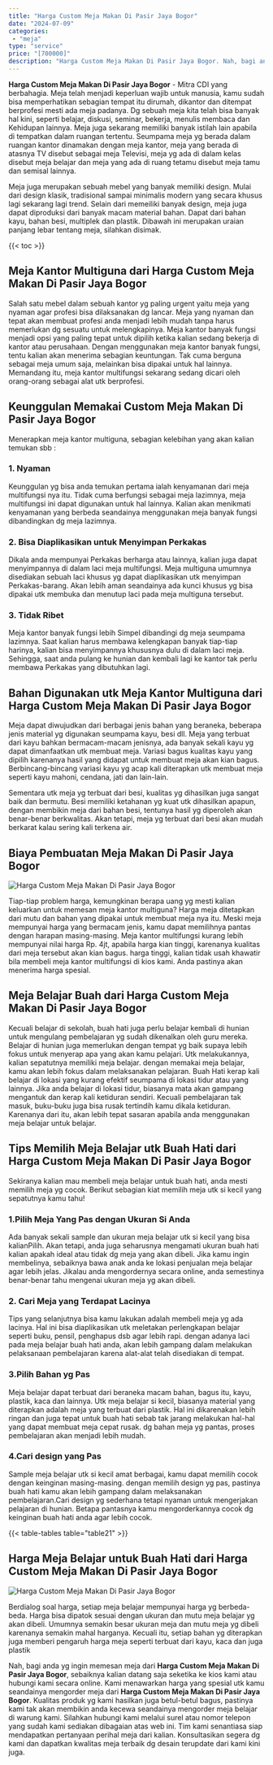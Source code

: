 ```yaml
---
title: "Harga Custom Meja Makan Di Pasir Jaya Bogor"
date: "2024-07-09"
categories:
 - "meja"
type: "service"
price: "[700000]"
description: "Harga Custom Meja Makan Di Pasir Jaya Bogor. Nah, bagi anda yg ingin memesan meja dari **Harga Custom Meja Makan Di Pasir Jaya Bogor**, sebaiknya kalian data..."
---
```


**Harga Custom Meja Makan Di Pasir Jaya Bogor** - Mitra CDI yang berbahagia. Meja telah menjadi keperluan wajib untuk manusia, kamu sudah bisa memperhatikan sebagian tempat itu dirumah, dikantor dan ditempat berprofesi mesti ada meja padanya. Dg sebuah meja kita telah bisa banyak hal kini, seperti belajar, diskusi, seminar, bekerja, menulis membaca dan Kehidupan lainnya. Meja juga sekarang memiliki banyak istilah lain apabila di tempatkan dalam ruangan tertentu. Seumpama meja yg berada dalam ruangan kantor dinamakan dengan meja kantor, meja yang berada di atasnya TV disebut sebagai meja Televisi, meja yg ada di dalam kelas disebut meja belajar dan meja yang ada di ruang tetamu disebut meja tamu dan semisal lainnya.

Meja juga merupakan sebuah mebel yang banyak memiliki design. Mulai dari design klasik, tradisional sampai minimalis modern yang secara khusus lagi sekarang lagi trend. Selain dari memeiliki banyak design, meja juga dapat diproduksi dari banyak macam material bahan. Dapat dari bahan kayu, bahan besi, multiplek dan plastik. Dibawah ini merupakan uraian panjang lebar tentang meja, silahkan disimak.

{{< toc >}}

## Meja Kantor Multiguna dari Harga Custom Meja Makan Di Pasir Jaya Bogor

Salah satu mebel dalam sebuah kantor yg paling urgent yaitu meja yang nyaman agar profesi bisa dilaksanakan dg lancar. Meja yang nyaman dan tepat akan membuat profesi anda menjadi lebih mudah tanpa harus memerlukan dg sesuatu untuk melengkapinya. Meja kantor banyak fungsi menjadi opsi yang paling tepat untuk dipilih ketika kalian sedang bekerja di kantor atau perusahaan. Dengan menggunakan meja kantor banyak fungsi, tentu kalian akan menerima sebagian keuntungan. Tak cuma berguna sebagai meja umum saja, melainkan bisa dipakai untuk hal lainnya. Memandang itu, meja kantor multifungsi sekarang sedang dicari oleh orang-orang sebagai alat utk berprofesi.

## Keunggulan Memakai Custom Meja Makan Di Pasir Jaya Bogor

Menerapkan meja kantor multiguna, sebagian kelebihan yang akan kalian temukan sbb :

### 1\. Nyaman

Keunggulan yg bisa anda temukan pertama ialah kenyamanan dari meja multifungsi nya itu. Tidak cuma berfungsi sebagai meja lazimnya, meja multifungsi ini dapat digunakan untuk hal lainnya. Kalian akan menikmati kenyamanan yang berbeda seandainya menggunakan meja banyak fungsi dibandingkan dg meja lazimnya.

### 2\. Bisa Diaplikasikan untuk Menyimpan Perkakas

Dikala anda mempunyai Perkakas berharga atau lainnya, kalian juga dapat menyimpannya di dalam laci meja multifungsi. Meja multiguna umumnya disediakan sebuah laci khusus yg dapat diaplikasikan utk menyimpan Perkakas-barang. Akan lebih aman seandainya ada kunci khusus yg bisa dipakai utk membuka dan menutup laci pada meja multiguna tersebut.

### 3\. Tidak Ribet

Meja kantor banyak fungsi lebih Simpel dibandingi dg meja seumpama lazimnya. Saat kalian harus membawa kelengkapan banyak tiap-tiap harinya, kalian bisa menyimpannya khususnya dulu di dalam laci meja. Sehingga, saat anda pulang ke hunian dan kembali lagi ke kantor tak perlu membawa Perkakas yang dibutuhkan lagi.

## Bahan Digunakan utk Meja Kantor Multiguna dari Harga Custom Meja Makan Di Pasir Jaya Bogor

Meja dapat diwujudkan dari berbagai jenis bahan yang beraneka, beberapa jenis material yg digunakan seumpama kayu, besi dll. Meja yang terbuat dari kayu bahkan bermacam-macam jenisnya, ada banyak sekali kayu yg dapat dimanfaatkan utk membuat meja. Variasi bagus kualitas kayu yang dipilih karenanya hasil yang didapat untuk membuat meja akan kian bagus. Berbincang-bincang variasi kayu yg acap kali diterapkan utk membuat meja seperti kayu mahoni, cendana, jati dan lain-lain.

Sementara utk meja yg terbuat dari besi, kualitas yg dihasilkan juga sangat baik dan bermutu. Besi memiliki ketahanan yg kuat utk dihasilkan apapun, dengan membikin meja dari bahan besi, tentunya hasil yg diperoleh akan benar-benar berkwalitas. Akan tetapi, meja yg terbuat dari besi akan mudah berkarat kalau sering kali terkena air.

## Biaya Pembuatan Meja Makan Di Pasir Jaya Bogor

![Harga Custom Meja Makan Di Pasir Jaya Bogor](/images/meja/meja-dewasa-017.jpg)

Tiap-tiap problem harga, kemungkinan berapa uang yg mesti kalian keluarkan untuk memesan meja kantor multiguna? Harga meja ditetapkan dari mutu dan bahan yang dipakai untuk membuat meja nya itu. Meski meja mempunyai harga yang bermacam jenis, kamu dapat memilihnya pantas dengan harapan masing-masing. Meja kantor multifungsi kurang lebih mempunyai nilai harga Rp. 4jt, apabila harga kian tinggi, karenanya kualitas dari meja tersebut akan kian bagus. harga tinggi, kalian tidak usah khawatir bila membeli meja kantor multifungsi di kios kami. Anda pastinya akan menerima harga spesial.

## Meja Belajar Buah dari Harga Custom Meja Makan Di Pasir Jaya Bogor

Kecuali belajar di sekolah, buah hati juga perlu belajar kembali di hunian untuk mengulang pembelajaran yg sudah dikenalkan oleh guru mereka. Belajar di hunian juga memerlukan dengan tempat yg baik supaya lebih fokus untuk menyerap apa yang akan kamu pelajari. Utk melakukannya, kalian sepatutnya memiliki meja belajar. dengan memakai meja belajar, kamu akan lebih fokus dalam melaksanakan pelajaran. Buah Hati kerap kali belajar di lokasi yang kurang efektif seumpama di lokasi tidur atau yang lainnya. Jika anda belajar di lokasi tidur, biasanya mata akan gampang mengantuk dan kerap kali ketiduran sendiri. Kecuali pembelajaran tak masuk, buku-buku juga bisa rusak tertindih kamu dikala ketiduran. Karenanya dari itu, akan lebih tepat sasaran apabila anda menggunakan meja belajar untuk belajar.

## Tips Memilih Meja Belajar utk Buah Hati dari Harga Custom Meja Makan Di Pasir Jaya Bogor

Sekiranya kalian mau membeli meja belajar untuk buah hati, anda mesti memilih meja yg cocok. Berikut sebagian kiat memilih meja utk si kecil yang sepatutnya kamu tahu!

### 1.Pilih Meja Yang Pas dengan Ukuran Si Anda

Ada banyak sekali sample dan ukuran meja belajar utk si kecil yang bisa kalianPilih. Akan tetapi, anda juga seharusnya mengamati ukuran buah hati kalian apakah ideal atau tidak dg meja yang akan dibeli. Jika kamu ingin membelinya, sebaiknya bawa anak anda ke lokasi penjualan meja belajar agar lebih jelas. Jikalau anda mengordernya secara online, anda semestinya benar-benar tahu mengenai ukuran meja yg akan dibeli.

### 2\. Cari Meja yang Terdapat Lacinya

Tips yang selanjutnya bisa kamu lakukan adalah membeli meja yg ada lacinya. Hal ini bisa diaplikasikan utk meletakan perlengkapan belajar seperti buku, pensil, penghapus dsb agar lebih rapi. dengan adanya laci pada meja belajar buah hati anda, akan lebih gampang dalam melakukan pelaksanaan pembelajaran karena alat-alat telah disediakan di tempat.

### 3.Pilih Bahan yg Pas

Meja belajar dapat terbuat dari beraneka macam bahan, bagus itu, kayu, plastik, kaca dan lainnya. Utk meja belajar si kecil, biasanya material yang diterapkan adalah meja yang terbuat dari plastik. Hal ini dikarenakan lebih ringan dan juga tepat untuk buah hati sebab tak jarang melakukan hal-hal yang dapat membuat meja cepat rusak. dg bahan meja yg pantas, proses pembelajaran akan menjadi lebih mudah.

### 4.Cari design yang Pas

Sample meja belajar utk si kecil amat berbagai, kamu dapat memilih cocok dengan keinginan masing-masing. dengan memilih design yg pas, pastinya buah hati kamu akan lebih gampang dalam melaksanakan pembelajaran.Cari design yg sederhana tetapi nyaman untuk mengerjakan pelajaran di hunian. Betapa pantasnya kamu mengorderkannya cocok dg keinginan buah hati anda agar lebih cocok.

{{< table-tables table="table21" >}}

## Harga Meja Belajar untuk Buah Hati dari Harga Custom Meja Makan Di Pasir Jaya Bogor

![Harga Custom Meja Makan Di Pasir Jaya Bogor](/images/meja/meja-anak-004.jpg)

Berdialog soal harga, setiap meja belajar mempunyai harga yg berbeda-beda. Harga bisa dipatok sesuai dengan ukuran dan mutu meja belajar yg akan dibeli. Umumnya semakin besar ukuran meja dan mutu meja yg dibeli karenanya semakin mahal harganya. Kecuali itu, setiap bahan yg diterapkan juga memberi pengaruh harga meja seperti terbuat dari kayu, kaca dan juga plastik

Nah, bagi anda yg ingin memesan meja dari **Harga Custom Meja Makan Di Pasir Jaya Bogor**, sebaiknya kalian datang saja seketika ke kios kami atau hubungi kami secara online. Kami menawarkan harga yang spesial utk kamu seandainya mengorder meja dari **Harga Custom Meja Makan Di Pasir Jaya Bogor**. Kualitas produk yg kami hasilkan juga betul-betul bagus, pastinya kami tak akan membikin anda kecewa seandainya mengorder meja belajar di warung kami. Silahkan hubungi kami melalui surel atau nomor telepon yang sudah kami sediakan dibagaian atas web ini. Tim kami senantiasa siap mendapatkan pertanyaan perihal meja dari kalian. Konsultasikan segera dg kami dan dapatkan kwalitas meja terbaik dg desain terupdate dari kami kini juga.
